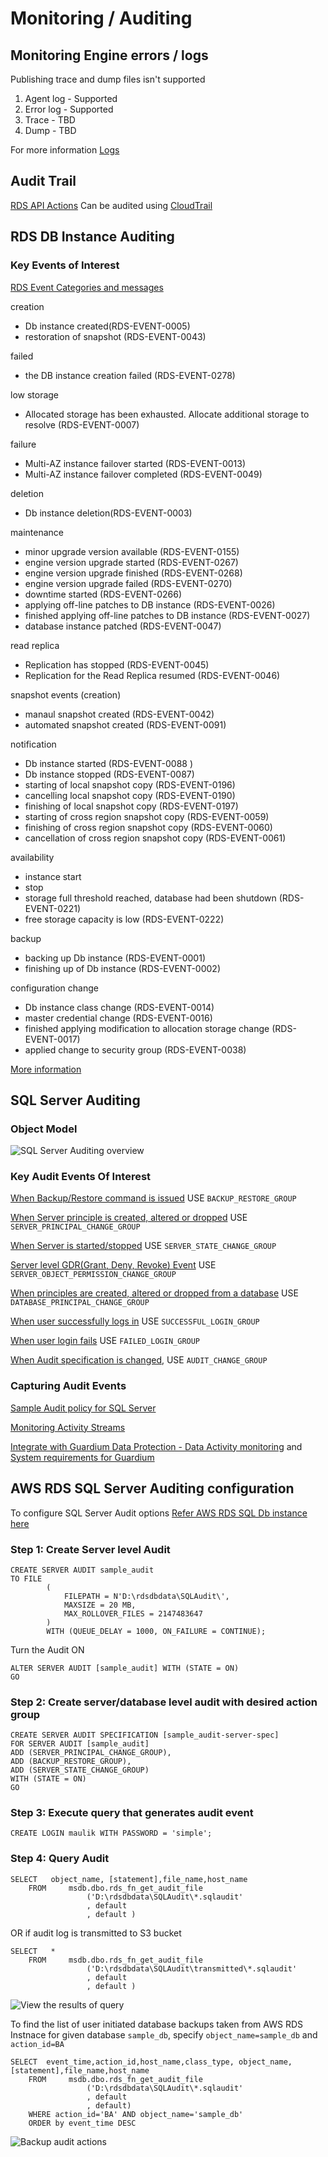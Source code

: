 # Monitoring / Auditing #

## Monitoring Engine errors / logs ##
Publishing trace and dump files isn't supported

1. Agent log - Supported
2. Error log - Supported
3. Trace - TBD
4. Dump - TBD

For more information [Logs](https://docs.aws.amazon.com/AmazonRDS/latest/UserGuide/USER_LogAccess.Concepts.SQLServer.html)

## Audit Trail ##

[RDS API Actions](https://docs.aws.amazon.com/AmazonRDS/latest/APIReference/API_Operations.html) Can be audited using [CloudTrail](https://docs.aws.amazon.com/AmazonRDS/latest/UserGuide/logging-using-cloudtrail.html)

## RDS DB Instance Auditing ##
### Key Events of Interest ###
[RDS Event Categories and messages](https://docs.aws.amazon.com/AmazonRDS/latest/UserGuide/USER_Events.Messages.html)

creation 
- Db instance created(RDS-EVENT-0005)
- restoration of snapshot (RDS-EVENT-0043)

failed
- the DB instance creation failed (RDS-EVENT-0278)

low storage
- Allocated storage has been exhausted. Allocate additional storage to resolve (RDS-EVENT-0007)

failure
- Multi-AZ instance failover started (RDS-EVENT-0013)
- Multi-AZ instance failover completed (RDS-EVENT-0049)


deletion
- Db instance deletion(RDS-EVENT-0003)

maintenance
- minor upgrade version available (RDS-EVENT-0155)
- engine version upgrade started (RDS-EVENT-0267)
- engine version upgrade finished (RDS-EVENT-0268)
- engine version upgrade failed (RDS-EVENT-0270)
- downtime started (RDS-EVENT-0266)
- applying off-line patches to DB instance (RDS-EVENT-0026)
- finished applying off-line patches to DB instance (RDS-EVENT-0027)
- database instance patched (RDS-EVENT-0047)


read replica
- Replication has stopped (RDS-EVENT-0045)
- Replication for the Read Replica resumed (RDS-EVENT-0046)

snapshot events (creation)
- manaul snapshot created (RDS-EVENT-0042)
- automated snapshot created (RDS-EVENT-0091)

notification
- Db instance started (RDS-EVENT-0088 )
- Db instance stopped (RDS-EVENT-0087)
- starting of local snapshot copy (RDS-EVENT-0196)
- cancelling local snapshot copy (RDS-EVENT-0190)
- finishing of local snapshot copy (RDS-EVENT-0197)
- starting of cross region snapshot copy (RDS-EVENT-0059)
- finishing of cross region snapshot copy (RDS-EVENT-0060)
- cancellation of cross region snapshot copy (RDS-EVENT-0061)


availability 
- instance start
- stop
- storage full threshold reached, database had been shutdown (RDS-EVENT-0221)
- free storage capacity is low (RDS-EVENT-0222)

backup 
- backing up Db instance (RDS-EVENT-0001) 
- finishing up of Db instance (RDS-EVENT-0002) 

configuration change 
- Db instance class change (RDS-EVENT-0014)
- master credential change (RDS-EVENT-0016)
- finished applying modification to allocation storage change (RDS-EVENT-0017)
- applied change to security group (RDS-EVENT-0038)

[More information](https://docs.aws.amazon.com/AmazonRDS/latest/UserGuide/USER_Events.Messages.html#USER_Events.Messages.instance)

## SQL Server Auditing ##
### Object Model ###
![SQL Server Auditing overview](pics/audit/relationship.png)

### Key Audit Events Of Interest ###
[When Backup/Restore command is issued](https://learn.microsoft.com/en-us/sql/relational-databases/event-classes/audit-backup-and-restore-event-class?view=sql-server-ver16) USE ``BACKUP_RESTORE_GROUP``

[When Server principle is created, altered or dropped](https://learn.microsoft.com/en-us/sql/relational-databases/event-classes/audit-server-principal-management-event-class?view=sql-server-ver16) USE ``SERVER_PRINCIPAL_CHANGE_GROUP``

[When Server is started/stopped](https://learn.microsoft.com/en-us/sql/relational-databases/event-classes/audit-server-starts-and-stops-event-class?view=sql-server-ver16) USE ``SERVER_STATE_CHANGE_GROUP``

[Server level GDR(Grant, Deny, Revoke) Event](https://learn.microsoft.com/en-us/sql/relational-databases/event-classes/audit-server-scope-gdr-event-class?view=sql-server-ver16) USE ``SERVER_OBJECT_PERMISSION_CHANGE_GROUP``

[When principles are created, altered or dropped from a database](https://learn.microsoft.com/en-us/sql/relational-databases/event-classes/audit-database-principal-management-event-class?view=sql-server-ver16) USE ``DATABASE_PRINCIPAL_CHANGE_GROUP``

[When user successfully logs in](https://learn.microsoft.com/en-us/sql/relational-databases/event-classes/audit-login-event-class?view=sql-server-ver16) USE ``SUCCESSFUL_LOGIN_GROUP``

[When user login fails](https://learn.microsoft.com/en-us/sql/relational-databases/event-classes/audit-login-failed-event-class?view=sql-server-ver16) USE ``FAILED_LOGIN_GROUP``



[When Audit specification is changed](https://learn.microsoft.com/en-us/sql/relational-databases/event-classes/audit-change-audit-event-class?view=sql-server-ver16), USE ``AUDIT_CHANGE_GROUP``

### Capturing Audit Events ###

[Sample Audit policy for SQL Server](https://docs.aws.amazon.com/AmazonRDS/latest/UserGuide/DBActivityStreams.configuring-auditing-SQLServer.html)

[Monitoring Activity Streams](https://docs.aws.amazon.com/AmazonRDS/latest/UserGuide/DBActivityStreams.Monitoring.html)

[Integrate with Guardium Data Protection - Data Activity monitoring](https://www.ibm.com/docs/en/guardium/11.5?topic=setup-discover-configure-aws-data-streams) and [System requirements for Guardium](https://www.ibm.com/support/pages/ibm-guardium-system-requirements-and-supported-platforms)

## AWS RDS SQL Server Auditing configuration ##
To configure SQL Server Audit options
[Refer AWS RDS SQL Db instance here](https://docs.aws.amazon.com/prescriptive-guidance/latest/sql-server-auditing-on-aws/auditing-rds-sql-instances.html)

### Step 1: Create Server level Audit ###
```
CREATE SERVER AUDIT sample_audit  
TO FILE
        (     
            FILEPATH = N'D:\rdsdbdata\SQLAudit\',
            MAXSIZE = 20 MB,
            MAX_ROLLOVER_FILES = 2147483647
        )
        WITH (QUEUE_DELAY = 1000, ON_FAILURE = CONTINUE);
```

Turn the Audit ON
```
ALTER SERVER AUDIT [sample_audit] WITH (STATE = ON)
GO
```

### Step 2: Create server/database level audit with desired action group ###
```
CREATE SERVER AUDIT SPECIFICATION [sample_audit-server-spec]
FOR SERVER AUDIT [sample_audit]
ADD (SERVER_PRINCIPAL_CHANGE_GROUP),
ADD (BACKUP_RESTORE_GROUP),
ADD (SERVER_STATE_CHANGE_GROUP)
WITH (STATE = ON)
GO
```

### Step 3: Execute query that generates audit event ###
```
CREATE LOGIN maulik WITH PASSWORD = 'simple';
```

### Step 4: Query Audit ###
```
SELECT   object_name, [statement],file_name,host_name
	FROM     msdb.dbo.rds_fn_get_audit_file
	             ('D:\rdsdbdata\SQLAudit\*.sqlaudit'
	             , default
	             , default )
```

OR if audit log is transmitted to S3 bucket

```
SELECT   * 
	FROM     msdb.dbo.rds_fn_get_audit_file
	             ('D:\rdsdbdata\SQLAudit\transmitted\*.sqlaudit'
	             , default
	             , default )
```

![View the results of query](pics/audit/query-audit.png)

To find the list of user initiated database backups taken from AWS RDS Instnace for given database `sample_db`, specify `object_name=sample_db` and `action_id=BA`

```
SELECT  event_time,action_id,host_name,class_type, object_name, [statement],file_name,host_name
	FROM     msdb.dbo.rds_fn_get_audit_file 
	             ('D:\rdsdbdata\SQLAudit\*.sqlaudit'
	             , default
	             , default) 
    WHERE action_id='BA' AND object_name='sample_db'
    ORDER by event_time DESC
```

![Backup audit actions](pics/audit/query-backup.png)